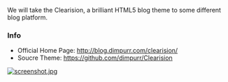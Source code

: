 We will take the Clearision, a brilliant HTML5 blog theme to some different blog platform.

### Info

* Official Home Page: http://blog.dimpurr.com/clearision/ 
* Soucre Theme: https://github.com/dimpurr/Clearision

[![screenshot.jpg](https://i.loli.net/2017/11/26/5a1ad56760436.jpg)](https://i.loli.net/2017/11/26/5a1ad56760436.jpg)
